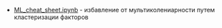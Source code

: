 - [ML_cheat_sheet.ipynb](./Multicollinear_Clustering.ipynb) - избавление от мультиколениарности путем кластеризации факторов

